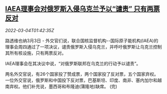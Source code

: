 <!--1646359262000-->
[IAEA理事会对俄罗斯入侵乌克兰予以“谴责” 只有两票反对](https://cn.reuters.com/article/iaea-condemns-russia-0303-thur-idCNKCS2L1041)
------

<div><i>2022-03-04T01:42:35Z</i></div><p>路透维也纳3月3日 - 外交官们说，联合国核监督机构--国际原子能机构(IAEA)的理事会周四通过了一项决议，谴责俄罗斯入侵乌克兰，并呼吁俄罗斯让乌克兰控制其所有核设施，只有两票反对。</p><p>IAEA理事会在其决议中说，“对俄罗斯联邦在乌克兰的行动予以谴责”。</p><p>两名外交官说，有26个国家投了赞成票，两个国家投了反对票，五个国家弃权。一位外交官说，俄罗斯和中国投下反对票，巴基斯坦、印度、南非、塞内加尔和越南弃权。他们补充说，墨西哥和布隆迪(蒲隆地)缺席。 (完)</p>
